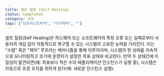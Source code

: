 ```yaml
---
title: 셀프 힐링 (Self Healing)
status: Completed
category: 속성
tags: ["인프라스트럭처", "아키텍처", ""]
---
```


셀프 힐링(Self Healing)은 하드웨어 또는 소프트웨어의 특정 오류 또는 실패로부터 사용자의 개입 없이 자동적으로 복구할 수 있는 시스템의 고유한 능력을 가리킨다. 
이는 "수렴" 혹은 "제어" 루프라는 메커니즘을 통해 이루어지며, 
시스템의 현 상태를 지속적으로 모니터링하고 초기에 운영자가 설정한 목표 상태와 비교한다.
만약 두 상태간에 이질성이 발견되면(예: 목표보다 적은 수의 애플리케이션 인스턴스가 실행 중), 
시스템은 자동으로 조정 조치를 취하게 된다(예: 새로운 인스턴스 실행).
